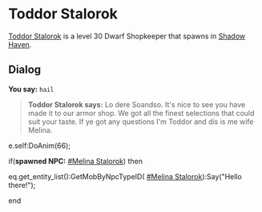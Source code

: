 # Toddor Stalorok



[Toddor Stalorok](/npc/150272) is a level 30 Dwarf Shopkeeper that spawns in [Shadow Haven](/zone/150).



## Dialog

**You say:** `hail`



>**Toddor Stalorok says:** Lo dere Soandso. It's nice to see you have made it to our armor shop. We got all the finest selections that could suit your taste.  If ye got any questions I'm Toddor and dis is me wife Melina.


e.self:DoAnim(66); 


if(**spawned NPC:**  [\#Melina Stalorok](/npc/150271)) then



eq.get_entity_list():GetMobByNpcTypeID( [\#Melina Stalorok](/npc/150271)):Say("Hello there!");

end
